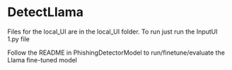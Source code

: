 # DetectLlama

Files for the local_UI are in the local_UI folder. To run just run the InputUI 1.py file

Follow the README in PhishingDetectorModel to run/finetune/evaluate the Llama fine-tuned model